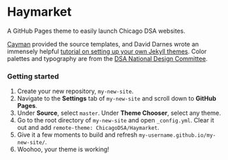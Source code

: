 # Haymarket
A GitHub Pages theme to easily launch Chicago DSA websites.

[Cayman](https://github.com/pages-themes/cayman) provided the source templates, and David Darnes wrote an immensely helpful [tutorial on setting up your own Jekyll themes](https://www.siteleaf.com/blog/making-your-first-jekyll-theme-part-1/). Color palettes and typography are from the [DSA National Design Committee](https://design.dsausa.org/).

### Getting started

1. Create your new repository, ```my-new-site```.
2. Navigate to the **Settings** tab of ```my-new-site``` and scroll down to **GitHub Pages**.
3. Under **Source**, select ```master```. Under **Theme Chooser**, select any theme.
4. Go to the root directory of ```my-new-site``` and open ```_config.yml```. Clear it out and add ```remote-theme: ChicagoDSA/Haymarket```.
5. Give it a few moments to build and refresh ```my-username.github.io/my-new-site/```.
6. Woohoo, your theme is working!
